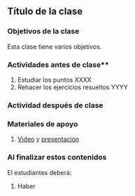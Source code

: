 ## Título de la clase

### Objetivos de la clase
Esta clase tiene varios objetivos.

### Actividades **antes** de clase**
   1. Estudiar los puntos XXXX  
   2. Rehacer los ejercicios resueltos YYYY

### Actividad **después** de clase


### Materiales de apoyo
   1. [Video](XXX) y [presentación](YYY)

### Al finalizar estos contenidos
   El estudiantes deberá:
   1. Haber
